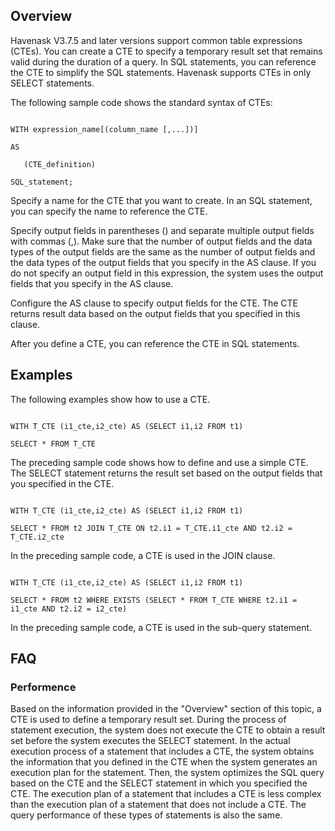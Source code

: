 ## Overview

Havenask V3.7.5 and later versions support common table expressions (CTEs). You can create a CTE to specify a temporary result set that remains valid during the duration of a query. In SQL statements, you can reference the CTE to simplify the SQL statements. Havenask supports CTEs in only SELECT statements.



The following sample code shows the standard syntax of CTEs:



```

WITH expression_name[(column_name [,...])]

AS

   (CTE_definition)

SQL_statement;

```



Specify a name for the CTE that you want to create. In an SQL statement, you can specify the name to reference the CTE.



Specify output fields in parentheses () and separate multiple output fields with commas (,). Make sure that the number of output fields and the data types of the output fields are the same as the number of output fields and the data types of the output fields that you specify in the AS clause. If you do not specify an output field in this expression, the system uses the output fields that you specify in the AS clause.



Configure the AS clause to specify output fields for the CTE. The CTE returns result data based on the output fields that you specified in this clause.



After you define a CTE, you can reference the CTE in SQL statements.



## Examples



The following examples show how to use a CTE.



```

WITH T_CTE (i1_cte,i2_cte) AS (SELECT i1,i2 FROM t1)

SELECT * FROM T_CTE

```



The preceding sample code shows how to define and use a simple CTE. The SELECT statement returns the result set based on the output fields that you specified in the CTE.



```

WITH T_CTE (i1_cte,i2_cte) AS (SELECT i1,i2 FROM t1)

SELECT * FROM t2 JOIN T_CTE ON t2.i1 = T_CTE.i1_cte AND t2.i2 = T_CTE.i2_cte

```



In the preceding sample code, a CTE is used in the JOIN clause.



```

WITH T_CTE (i1_cte,i2_cte) AS (SELECT i1,i2 FROM t1)

SELECT * FROM t2 WHERE EXISTS (SELECT * FROM T_CTE WHERE t2.i1 = i1_cte AND t2.i2 = i2_cte)

```



In the preceding sample code, a CTE is used in the sub-query statement.



## FAQ

### Performence



Based on the information provided in the "Overview" section of this topic, a CTE is used to define a temporary result set. During the process of statement execution, the system does not execute the CTE to obtain a result set before the system executes the SELECT statement. In the actual execution process of a statement that includes a CTE, the system obtains the information that you defined in the CTE when the system generates an execution plan for the statement. Then, the system optimizes the SQL query based on the CTE and the SELECT statement in which you specified the CTE. The execution plan of a statement that includes a CTE is less complex than the execution plan of a statement that does not include a CTE. The query performance of these types of statements is also the same.
